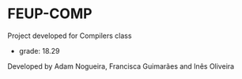 # FEUP-COMP
Project developed for Compilers class

- grade: 18.29

Developed by Adam Nogueira, Francisca Guimarães and Inês Oliveira
